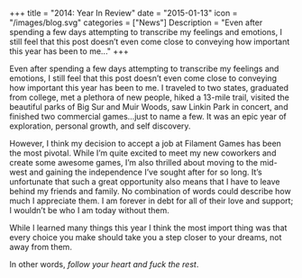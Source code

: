 +++
title = "2014: Year In Review"
date = "2015-01-13"
icon = "/images/blog.svg"
categories = ["News"]
Description = "Even after spending a few days attempting to transcribe my feelings and emotions, I still feel that this post doesn’t even come close to conveying how important this year has been to me..."
+++

Even after spending a few days attempting to transcribe my feelings and emotions, I still feel that this post doesn’t even come close to conveying how important this year has been to me. I traveled to two states, graduated from college, met a plethora of new people, hiked a 13-mile trail, visited the beautiful parks of Big Sur and Muir Woods, saw Linkin Park in concert, and finished two commercial games…just to name a few. It was an epic year of exploration, personal growth, and self discovery.

However, I think my decision to accept a job at Filament Games has been the most pivotal. While I’m quite excited to meet my new coworkers and create some awesome games, I’m also thrilled about moving to the mid-west and gaining the independence I’ve sought after for so long. It’s unfortunate that such a great opportunity also means that I have to leave behind my friends and family. No combination of words could describe how much I appreciate them. I am forever in debt for all of their love and support; I wouldn’t be who I am today without them.

While I learned many things this year I think the most import thing was that every choice you make should take you a step closer to your dreams, not away from them.

In other words, *follow your heart and fuck the rest*.